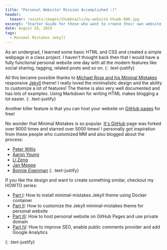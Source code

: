 ```yaml
---
title: "Personal Website! Mission Accomplished :)"
header:
  teaser: /assets/images/thumbnails/my-website-thumb-800.jpg
excerpt: "Starter Guide for those who want to create their own website for free"
date: August 28, 2019
tags:
  - Minimal Mistakes Jekyll
---
```


As an undergrad, I learned some basic HTML and CSS and created a simple webpage in a class project. I haven't thought back then that I would have a fully functional personal website one day with all the modern features like social sharing, tagging, related posts and so on. 
{: .text-justify}

All this became possible thanks to [Michael Rose and his Minimal Mistakes](https://mmistakes.github.io/minimal-mistakes/about/) responsive [Jekyll](https://jekyllrb.com) theme! I really loved the minimalistic design and the ability to customize a lot of features! The theme is also very well documented and has lots of examples. Using Markdown for writing HTML makes blogging a lot easier. 
{: .text-justify}

Another killer feature is that you can host your website on [GitHub pages](https://pages.github.com) for free! 

No wonder that Minimal Mistakes is so popular. [It's GitHub](https://github.com/mmistakes/minimal-mistakes) page was forked over 9000 times and starred over 5000 times! I personally got inspiration from these people who customized MM and also blogged about the process:
  - [Peter Willis](http://www.pwills.com)
  - [Aaron Young](https://web.eecs.utk.edu/~ayoung48/blog/#)
  - [Li Zeng](https://zenglix.github.io/)
  - [Jan Meppe](https://www.janmeppe.com/)
  - [Bonnie Eisenman](https://blog.bonnieeisenman.com/)
{: .text-justify}

If you like the design and want to create something similar, checkout my HOWTO series:
 
- [Part I](https://www.cross-validated.com/Personal-website-with-Minimal-Mistakes-Jekyll-Theme-HOWTO-Part-I/): How to install minimal-mistakes Jekyll theme using Docker container
- [Part II](https://www.cross-validated.com/Personal-website-with-Minimal-Mistakes-Jekyll-Theme-HOWTO-Part-II/): How to customize the Jekyll minimal-mistakes theme for personal website
- [Part III](https://www.cross-validated.com/Personal-website-with-Minimal-Mistakes-Jekyll-Theme-HOWTO-Part-III/): How to host personal website on GitHub Pages and use private domain
- [Part IV](https://www.cross-validated.com/Personal-website-with-Minimal-Mistakes-Jekyll-Theme-HOWTO-Part-IV/): How to improve SEO, enable public comments provider and add Google Analytics

{: .text-justify}
